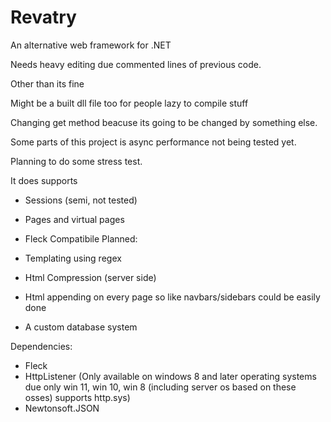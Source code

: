 # Revatry
An alternative web framework for .NET

Needs heavy editing due commented lines of previous code.

Other than its fine

Might be a built dll file too for people lazy to compile stuff

Changing get method beacuse its going to be changed by something else.

Some parts of this project is async performance not being tested yet.

Planning to do some stress test.

It does supports

- Sessions (semi, not tested)
- Pages and virtual pages
- Fleck Compatibile
Planned:

- Templating using regex
- Html Compression (server side)
- Html appending on every page so like navbars/sidebars could be easily done
- A custom database system 

Dependencies:
- Fleck
- HttpListener (Only available on windows 8 and later operating systems due only win 11, win 10, win 8 (including server os based on these osses) supports http.sys)
- Newtonsoft.JSON
